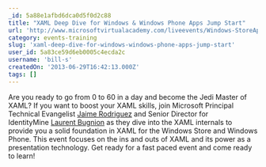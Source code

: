 ```yaml
---
_id: 5a88e1afbd6dca0d5f0d2c88
title: "XAML Deep Dive for Windows & Windows Phone Apps Jump Start"
url: 'http://www.microsoftvirtualacademy.com/liveevents/Windows-StoreApp-XAML-C-Jump-Start'
category: events-training
slug: 'xaml-deep-dive-for-windows-windows-phone-apps-jump-start'
user_id: 5a83ce59d6eb0005c4ecda2c
username: 'bill-s'
createdOn: '2013-06-29T16:42:13.000Z'
tags: []
---
```


Are you ready to go from 0 to 60 in a day and become the Jedi Master of XAML? If you want to boost your XAML skills, join Microsoft Principal Technical Evangelist <a href="http://twitter.com/jaimerodriguez">Jaime Rodriguez</a> and Senior Director for IdentityMine <a href="http://twitter.com/LBugnion">Laurent Bugnion</a> as they dive into the XAML internals to provide you a solid foundation in XAML for the Windows Store and Windows Phone. This event focuses on the ins and outs of XAML and its power as a presentation technology. Get ready for a fast paced event and come ready to learn!

